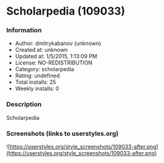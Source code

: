 # Scholarpedia (109033)

### Information
- Author: dmitrykabanov (unknown)
- Created at: unknown
- Updated at: 1/5/2015, 1:13:09 PM
- License: NO-REDISTRIBUTION
- Category: scholarpedia
- Rating: undefined
- Total installs: 25
- Weekly installs: 0


### Description
Scholarpedia


### Screenshots (links to userstyles.org)
![https://userstyles.org/style_screenshots/109033-after.png](https://userstyles.org/style_screenshots/109033-after.png)


